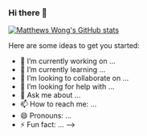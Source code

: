 ### Hi there 👋

[![Matthews Wong's GitHub stats](https://github-readme-stats.vercel.app/api?username=anuraghazra)](https://github.com/MatthewsWongOfficial/github-readme-stats)

Here are some ideas to get you started:

- 🔭 I’m currently working on ...
- 🌱 I’m currently learning ...
- 👯 I’m looking to collaborate on ...
- 🤔 I’m looking for help with ...
- 💬 Ask me about ...
- 📫 How to reach me: ...
- 😄 Pronouns: ...
- ⚡ Fun fact: ...
-->
